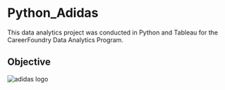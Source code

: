 # Python_Adidas
This data analytics project was conducted in Python and Tableau for the CareerFoundry Data Analytics Program.

## Objective

![adidas logo](https://github.com/rdurand99/Python_Adidas/assets/136758167/c60fc42e-2cf8-4ef1-b6ba-a7ab943f06b6)
